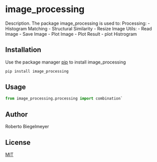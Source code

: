 # image_processing

Description.
The package image_processing is used to:
    Processing:
        - Histogram Matching
        - Structural Similarity
        - Resize Image
    Utils:
        - Read Image
        - Save Image
        - Plot Image
        - Plot Result
        - plot Histrogram



## Installation

Use the package manager [pip](https://pip.pypa.io/en/stable/) to install image_processing

```bash
pip install image_processing
```

## Usage
```python
from image_processing.processing import combination`
```

## Author
Roberto Biegelmeyer

## License
[MIT](https://choosealicense.com/licenses/mit/)